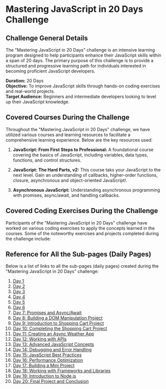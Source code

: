 # Mastering JavaScript in 20 Days Challenge

## Challenge General Details

The "Mastering JavaScript in 20 Days" challenge is an intensive learning program designed to help participants enhance their JavaScript skills within a span of 20 days. The primary purpose of this challenge is to provide a structured and progressive learning path for individuals interested in becoming proficient JavaScript developers.

**Duration:** 20 Days  
**Objective:** To improve JavaScript skills through hands-on coding exercises and real-world projects.  
**Target Audience:** Beginners and intermediate developers looking to level up their JavaScript knowledge.

## Covered Courses During the Challenge

Throughout the "Mastering JavaScript in 20 Days" challenge, we have utilized various courses and learning resources to facilitate a comprehensive learning experience. Below are the key resources used:

1. **JavaScript: From First Steps to Professional:** A foundational course covering the basics of JavaScript, including variables, data types, functions, and control structures.

2. **JavaScript: The Hard Parts, v2:** This course taks your JavaScript to the next level. Gain an understanding of callbacks, higher-order functions, closure, asynchronous and object-oriented JavaScript!.

3. **Asynchronous JavaScript:** Understanding asynchronous programming with promises, async/await, and handling callbacks.
   
## Covered Coding Exercises During the Challenge

Participants of the "Mastering JavaScript in 20 Days" challenge have worked on various coding exercises to apply the concepts learned in the courses. Some of the noteworthy exercises and projects completed during the challenge include:



## Reference for All the Sub-pages (Daily Pages)

Below is a list of links to all the sub-pages (daily pages) created during the "Mastering JavaScript in 20 Days" challenge:

1. [Day 1](Day1.md)
2. [Day 2](Day2.md)
3. [Day 3](Day3.md)
4. [Day 4](Day4.md)
5. [Day 5](Day5.md)
6. [Day 6](Day6.md)
7. [Day 7: Promises and Async/Await](https://example.com/day-7-promises-async-await)
8. [Day 8: Building a DOM Manipulation Project](https://example.com/day-8-dom-manipulation-project)
9. [Day 9: Introduction to Shopping Cart Project](https://example.com/day-9-shopping-cart-intro)
10. [Day 10: Completing the Shopping Cart Project](https://example.com/day-10-shopping-cart-completion)
11. [Day 11: Creating an Async Weather App](https://example.com/day-11-async-weather-app)
12. [Day 12: Working with APIs](https://example.com/day-12-working-with-apis)
13. [Day 13: Advanced JavaScript Concepts](https://example.com/day-13-advanced-javascript)
14. [Day 14: Debugging and Error Handling](https://example.com/day-14-debugging-error-handling)
15. [Day 15: JavaScript Best Practices](https://example.com/day-15-javascript-best-practices)
16. [Day 16: Performance Optimization](https://example.com/day-16-performance-optimization)
17. [Day 17: Building a Mini Project](https://example.com/day-17-mini-project)
18. [Day 18: Working with Frameworks and Libraries](https://example.com/day-18-frameworks-libraries)
19. [Day 19: Introduction to Node.js](https://example.com/day-19-intro-to-nodejs)
20. [Day 20: Final Project and Conclusion](https://example.com/day-20-final-project-conclusion)


